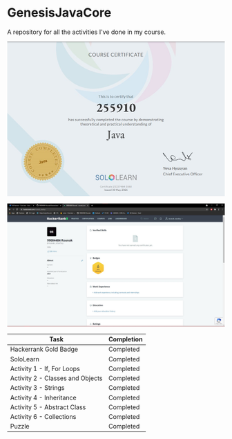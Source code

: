 # GenesisJavaCore
A repository for all the activities I've done in my course.

![image](https://github.com/99004484-Rounak/GenesisJavaCore/blob/main/Certificates/sololearn.jpg)

![image](https://github.com/99004484-Rounak/GenesisJavaCore/blob/main/Certificates/hackerrank.jpg)

| Task | Completion |
|---|---|
|Hackerrank Gold Badge|Completed|
|SoloLearn|Completed|
|Activity 1 - If, For Loops|Completed|
|Activity 2 - Classes and Objects |Completed|
|Activity 3 - Strings|Completed|
|Activity 4 - Inheritance|Completed|
|Activity 5 - Abstract Class|Completed|
|Activity 6 - Collections|Completed|
|Puzzle|Completed|

